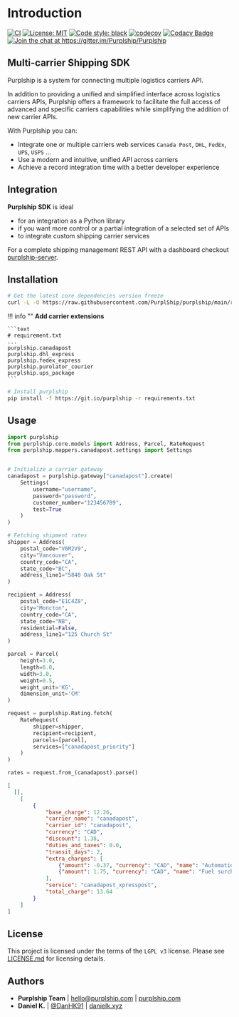 # Introduction

<p>
    <a href="https://github.com/Purplship/Purplship/actions"><img src="https://github.com/Purplship/Purplship/workflows/PuprlShip/badge.svg" alt="CI" style="max-width:100%;"></a>
    <a href="https://opensource.org/licenses/MIT" rel="nofollow"><img src="https://img.shields.io/badge/License-MIT-blue.svg" alt="License: MIT" data-canonical-src="https://img.shields.io/badge/License-MIT-blue.svg" style="max-width:100%;"></a>
    <a href="https://github.com/python/black"><img src="https://img.shields.io/badge/code%20style-black-000000.svg" alt="Code style: black" style="max-width:100%;"></a>
    <a href="https://codecov.io/gh/Purplship/Purplship"><img src="https://codecov.io/gh/Purplship/Purplship/branch/main/graph/badge.svg" alt="codecov" style="max-width:100%;"></a>
    <a href="https://app.codacy.com/manual/DanH91/Purplship?utm_source=github.com&utm_medium=referral&utm_content=Purplship/Purplship&utm_campaign=Badge_Grade_Dashboard"><img src="https://api.codacy.com/project/badge/Grade/a57baa23a1ca4403a37a8b7134609709" alt="Codacy Badge" style="max-width:100%;"></a>
    <a href="https://gitter.im/Purplship/Purplship?utm_source=badge&utm_medium=badge&utm_campaign=pr-badge"><img src="https://badges.gitter.im/Purplship/purplship.svg" alt="Join the chat at https://gitter.im/Purplship/Purplship" style="max-width:100%;"></a>
</p>

## Multi-carrier Shipping SDK

Purplship is a system for connecting multiple logistics carriers API.

In addition to providing a unified and simplified interface across logistics carriers APIs, 
Purplship offers a framework to facilitate the full access of advanced and specific carriers capabilities 
while simplifying the addition of new carrier APIs.

With Purplship you can:

- Integrate one or multiple carriers web services `Canada Post`, `DHL`, `FedEx`, `UPS`, `USPS` ...
- Use a modern and intuitive, unified API across carriers
- Achieve a record integration time with a better developer experience


## Integration

**Purplship SDK** is ideal 

  - for an integration as a Python library
  - if you want more control or a partial integration of a selected set of APIs
  - to integrate custom shipping carrier services 


For a complete shipping management REST API with a dashboard checkout [purplship-server](https://github.com/PurplShip/purplship-server).


## Installation

```bash
# Get the latest core dependencies version freeze
curl -L -O https://raw.githubusercontent.com/PurplShip/purplship/main/requirements.txt
```


!!! info ""
    **Add carrier extensions**
    
    ```text
    # requirement.txt
    ...
    purplship.canadapost
    purplship.dhl_express
    purplship.fedex_express
    purplship.purolator_courier
    purplship.ups_package
    ```

```bash
# Install purplship
pip install -f https://git.io/purplship -r requirements.txt
```

## Usage

```python
import purplship
from purplship.core.models import Address, Parcel, RateRequest
from purplship.mappers.canadapost.settings import Settings


# Initialize a carrier gateway
canadapost = purplship.gateway["canadapost"].create(
    Settings(
        username="username",
        password="password",
        customer_number="123456789",
        test=True
    )
)

# Fetching shipment rates
shipper = Address(
    postal_code="V6M2V9",
    city="Vancouver",
    country_code="CA",
    state_code="BC",
    address_line1="5840 Oak St"
)

recipient = Address(
    postal_code="E1C4Z8",
    city="Moncton",
    country_code="CA",
    state_code="NB",
    residential=False,
    address_line1="125 Church St"
)

parcel = Parcel(
    height=3.0,
    length=6.0,
    width=3.0,
    weight=0.5,
    weight_unit='KG',
    dimension_unit='CM'
)

request = purplship.Rating.fetch(
    RateRequest(
        shipper=shipper,
        recipient=recipient,
        parcels=[parcel],
        services=["canadapost_priority"]
    )
)

rates = request.from_(canadapost).parse()
```

```json
[
  [],
    [
        {
            "base_charge": 12.26,
            "carrier_name": "canadapost",
            "carrier_id": "canadapost",
            "currency": "CAD",
            "discount": 1.38,
            "duties_and_taxes": 0.0,
            "transit_days": 2,
            "extra_charges": [
                {"amount": -0.37, "currency": "CAD", "name": "Automation discount"},
                {"amount": 1.75, "currency": "CAD", "name": "Fuel surcharge"}
            ],
            "service": "canadapost_xpresspost",
            "total_charge": 13.64
        }
    ]
]
```

## License

This project is licensed under the terms of the `LGPL v3` license.
Please see [LICENSE.md](https://github.com/Purplship/Purplship/blob/master/LICENSE) for licensing details.


## Authors

- **Purplship Team** | hello@purplship.com | [purplship.com](https://purplship.com)
- **Daniel K.** | [@DanHK91](https://twitter.com/DanHK91) | [danielk.xyz](https://danielk.xyz/)
